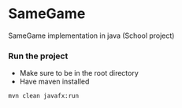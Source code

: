 # SameGame
 SameGame implementation in java (School project)
 
 ### Run the project
- Make sure to be in the root directory
- Have maven installed
```aidl
mvn clean javafx:run
